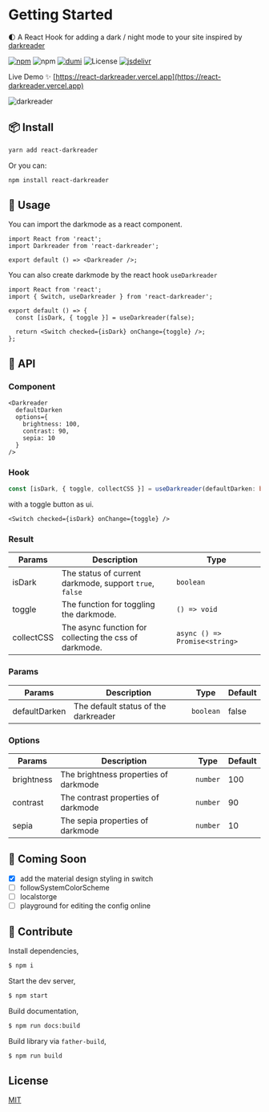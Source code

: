 # Getting Started

🌓 A React Hook for adding a dark / night mode to your site inspired by [darkreader](https://github.com/darkreader/darkreader)

[![npm](https://img.shields.io/npm/v/react-darkreader?color=orange)](https://www.npmjs.com/package/react-darkreader) ![npm](https://img.shields.io/npm/dt/react-darkreader) [![dumi](https://img.shields.io/badge/docs%20by-dumi-blue)](https://github.com/umijs/dumi) ![License](https://img.shields.io/github/license/Turkyden/react-darkreader) [![jsdelivr](https://data.jsdelivr.com/v1/package/npm/react-darkreader/badge)](https://www.jsdelivr.com/package/npm/react-darkreader)

Live Demo ✨ [https://react-darkreader.vercel.app](https://react-darkreader.vercel.app)

![darkreader](https://darkreader.org/images/darkreader-icon-256x256.png)

## 📦 Install

```bash
yarn add react-darkreader
```

Or you can:

```bash
npm install react-darkreader
```

## 🚀 Usage

You can import the darkmode as a react component.

```tsx | pure
import React from 'react';
import Darkreader from 'react-darkreader';

export default () => <Darkreader />;
```

You can also create darkmode by the react hook `useDarkreader`

```tsx | pure
import React from 'react';
import { Switch, useDarkreader } from 'react-darkreader';

export default () => {
  const [isDark, { toggle }] = useDarkreader(false);

  return <Switch checked={isDark} onChange={toggle} />;
};
```

## 📔 API

### Component

```tsx | pure
<Darkreader
  defaultDarken
  options={
    brightness: 100,
    contrast: 90,
    sepia: 10
  }
/>
```

### Hook

```typescript | pure
const [isDark, { toggle, collectCSS }] = useDarkreader(defaultDarken: boolean, options?: Options);
```

with a toggle button as ui.

```tsx | pure
<Switch checked={isDark} onChange={toggle} />
```

### Result

| Params     | Description                                             | Type                          |
| ---------- | ------------------------------------------------------- | ----------------------------- |
| isDark     | The status of current darkmode, support `true`, `false` | `boolean`                     |
| toggle     | The function for toggling the darkmode.                 | `() => void`                  |
| collectCSS | The async function for collecting the css of darkmode.  | `async () => Promise<string>` |

### Params

| Params        | Description                          | Type      | Default |
| ------------- | ------------------------------------ | --------- | ------- |
| defaultDarken | The default status of the darkreader | `boolean` | false   |

### Options

| Params     | Description                           | Type     | Default |
| ---------- | ------------------------------------- | -------- | ------- |
| brightness | The brightness properties of darkmode | `number` | 100     |
| contrast   | The contrast properties of darkmode   | `number` | 90      |
| sepia      | The sepia properties of darkmode      | `number` | 10      |

## 🔢 Coming Soon

- [x] add the material design styling in switch
- [ ] followSystemColorScheme
- [ ] localstorge
- [ ] playground for editing the config online

## 🔨 Contribute

Install dependencies,

```bash
$ npm i
```

Start the dev server,

```bash
$ npm start
```

Build documentation,

```bash
$ npm run docs:build
```

Build library via `father-build`,

```bash
$ npm run build
```

## License

[MIT](https://github.com/Turkyden/react-darkreader/blob/main/LICENSE)

